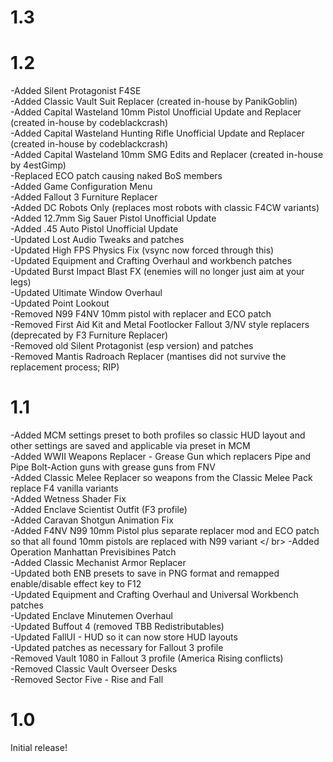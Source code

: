 # 1.3

# 1.2

  -Added Silent Protagonist F4SE <br />
  -Added Classic Vault Suit Replacer (created in-house by PanikGoblin) <br />
  -Added Capital Wasteland 10mm Pistol Unofficial Update and Replacer (created in-house by codeblackcrash) <br />
  -Added Capital Wasteland Hunting Rifle Unofficial Update and Replacer (created in-house by codeblackcrash) <br />
  -Added Capital Wasteland 10mm SMG Edits and Replacer (created in-house by 4estGimp) <br />
  -Replaced ECO patch causing naked BoS members <br />
  -Added Game Configuration Menu <br />
  -Added Fallout 3 Furniture Replacer <br />
  -Added DC Robots Only (replaces most robots with classic F4CW variants) <br />
  -Added 12.7mm Sig Sauer Pistol Unofficial Update <br />
  -Added .45 Auto Pistol Unofficial Update <br />
  -Updated Lost Audio Tweaks and patches <br />
  -Updated High FPS Physics Fix (vsync now forced through this) <br />
  -Updated Equipment and Crafting Overhaul and workbench patches <br />
  -Updated Burst Impact Blast FX (enemies will no longer just aim at your legs) <br />
  -Updated Ultimate Window Overhaul <br />
  -Updated Point Lookout <br />
  -Removed N99 F4NV 10mm pistol with replacer and ECO patch <br />
  -Removed First Aid Kit and Metal Footlocker Fallout 3/NV style replacers (deprecated by F3 Furniture Replacer) <br />
  -Removed old Silent Protagonist (esp version) and patches <br />
  -Removed Mantis Radroach Replacer (mantises did not survive the replacement process; RIP)

# 1.1

  -Added MCM settings preset to both profiles so classic HUD layout and other settings are saved and applicable via preset in MCM <br />
  -Added WWII Weapons Replacer - Grease Gun which replacers Pipe and Pipe Bolt-Action guns with grease guns from FNV <br />
  -Added Classic Melee Replacer so weapons from the Classic Melee Pack replace F4 vanilla variants <br />
  -Added Wetness Shader Fix <br />
  -Added Enclave Scientist Outfit (F3 profile) <br />
  -Added Caravan Shotgun Animation Fix <br />
  -Added F4NV N99 10mm Pistol plus separate replacer mod and ECO patch so that all found 10mm pistols are replaced with N99 variant </ br>
  -Added Operation Manhattan Previsibines Patch <br />
  -Added Classic Mechanist Armor Replacer <br />
  -Updated both ENB presets to save in PNG format and remapped enable/disable effect key to F12 <br />
  -Updated Equipment and Crafting Overhaul and Universal Workbench patches <br />
  -Updated Enclave Minutemen Overhaul <br />
  -Updated Buffout 4 (removed TBB Redistributables) <br />
  -Updated FallUI - HUD so it can now store HUD layouts <br />
  -Updated patches as necessary for Fallout 3 profile <br />
  -Removed Vault 1080 in Fallout 3 profile (America Rising conflicts) <br />
  -Removed Classic Vault Overseer Desks <br />
  -Removed Sector Five - Rise and Fall

# 1.0

Initial release!
